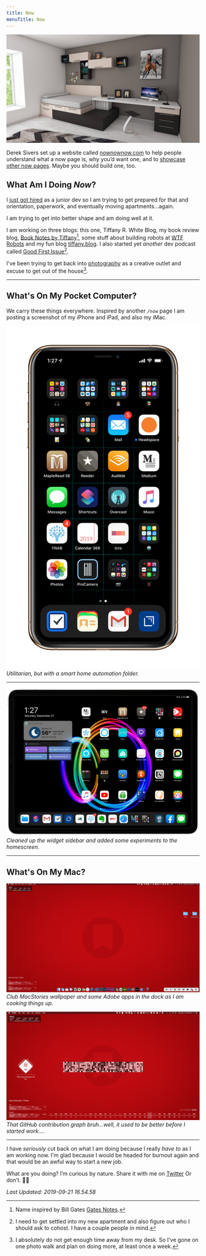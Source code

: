 ```yaml
---
title: Now
menuTitle: Now
---
```


![](./1.jpg)

Derek Sivers set up a website called [nownownow.com](http://nownownow.com/about) to help people understand what a now page is, why you’d want one, and to [showcase other now pages](http://nownownow.com/). Maybe you should build one, too.

## What Am I Doing *Now*?

I [just got hired](https://tiffanywhite.dev/goal-completed/) as a junior dev so I am trying to get prepared for that and orientation, paperwork, and eventually moving apartments...again.

I am trying to get into better shape and am doing well at it.

I am working on three blogs: this one, Tiffany R. White Blog, my book review blog, [Book Notes by Tiffany](https://booknotesbytiffany.net)[^1], some stuff about building robots at [WTF Robots](https://wtfrobots.netlify.com/) and my fun blog [tiffany.blog](https://tiffany.blog/). I also started yet *another* dev podcast called [Good First Issue](https://goodfirstissue.org/)[^2].

I've been trying to get back into [photography](https://www.eyeem.com/u/trwhite) as a creative outlet and excuse to get out of the house[^3].

---

## What's On My Pocket Computer?

We carry these things everywhere. Inspired by another `/now` page I am posting a screenshot of my iPhone and iPad, and also my iMac.

![](./sept-now-iphone.png)
*Utilitarian, but with a smart home automation folder.*


---

![](./sept-now-ipad.png)
*Cleaned up the widget sidebar and added some experiments to the homescreen.*

---

## What's On My Mac?

![](./sept-imac-now.jpg)
*Club MacStories wallpaper and some Adobe apps in the dock as I am cooking things up.*

![](./sept-lg-mac-now.jpg)
*That GitHub contribution graph bruh...well, it used to be better before I started work....*

---

I have *seriously* cut back on what I am doing because I really *have to* as I am working now. I'm glad because I would be headed for burnout again and that would be an awful way to start a new job.

What are you doing? I’m curious by nature. Share it with me on [Twitter](https://twitter.com/tiffanywhitedev) Or don’t. 🤷🏿

*Last Updated: 2019-09-21 16.54.58*

[^1]: Name inspired by Bill Gates [Gates Notes](https://www.gatesnotes.com/Books).
[^2]: I need to get settled into my new apartment and also figure out who I should ask to cohost. I have a couple people in mind.
[^3]: I absolutely do not get enough time away from my desk. So I've gone on one photo walk and plan on doing more, at least once a week.
